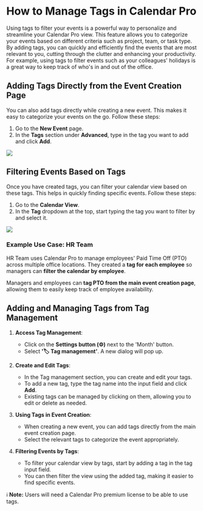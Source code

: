 # How to Manage Tags in Calendar Pro

Using tags to filter your events is a powerful way to personalize and streamline your Calendar Pro view. This feature allows you to categorize your events based on different criteria such as project, team, or task type. By adding tags, you can quickly and efficiently find the events that are most relevant to you, cutting through the clutter and enhancing your productivity. For example, using tags to filter events such as your colleagues' holidays is a great way to keep track of who's in and out of the office.


## Adding Tags Directly from the Event Creation Page

You can also add tags directly while creating a new event. This makes it easy to categorize your events on the go. Follow these steps:

1. Go to the **New Event** page.
2. In the **Tags** section under **Advanced**, type in the tag you want to add and click **Add**.

<div class="intercom-container"><img src="/assets/img/teams-pro/tags.png"></div>

## Filtering Events Based on Tags

Once you have created tags, you can filter your calendar view based on these tags. This helps in quickly finding specific events. Follow these steps:

1. Go to the **Calendar View**.
2. In the **Tag** dropdown at the top, start typing the tag you want to filter by and select it.

<div class="intercom-container"><img src="/assets/img/teams-pro/filter-tags.png"></div>

### Example Use Case: HR Team

HR Team uses Calendar Pro to manage employees' Paid Time Off (PTO) across multiple office locations. They created a **tag for each employee** so managers can **filter the calendar by employee**.

Managers and employees can **tag PTO from the main event creation page**, allowing them to easily keep track of employee availability.


## Adding and Managing Tags from Tag Management

1. **Access Tag Management**:
   - Click on the **Settings button (⚙️)** next to the 'Month' button.
   - Select **'🏷️ Tag management'**. A new dialog will pop up.

2. **Create and Edit Tags**:
   - In the Tag management section, you can create and edit your tags.
   - To add a new tag, type the tag name into the input field and click **Add**.
   - Existing tags can be managed by clicking on them, allowing you to edit or delete as needed.

3. **Using Tags in Event Creation**:
   - When creating a new event, you can add tags directly from the main event creation page.
   - Select the relevant tags to categorize the event appropriately.

4. **Filtering Events by Tags**:
   - To filter your calendar view by tags, start by adding a tag in the tag input field. 
   - You can then filter the view using the added tag, making it easier to find specific events.


ℹ️ **Note:** Users will need a Calendar Pro premium license to be able to use tags.

<Hubspot />
<Clarity />
<GoogleAnalytics />

